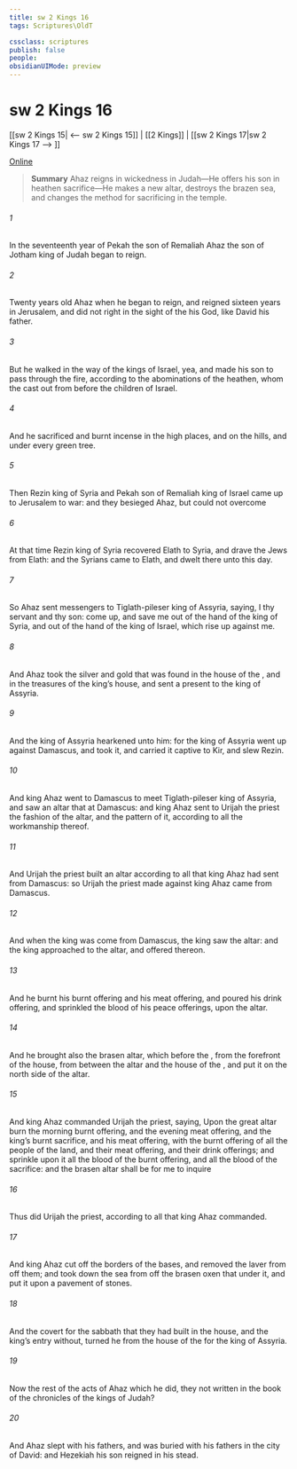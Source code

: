 ```yaml
---
title: sw 2 Kings 16
tags: Scriptures\OldT

cssclass: scriptures
publish: false
people:
obsidianUIMode: preview
---
```


# sw 2 Kings 16
[[sw 2 Kings 15| <-- sw 2 Kings 15]] | [[2 Kings]] | [[sw 2 Kings 17|sw 2 Kings 17 --> ]]

[Online](https://churchofjesuschrist.org/study/scriptures/ot/2-kgs/16?lang=eng)

> __Summary__
Ahaz reigns in wickedness in Judah—He offers his son in heathen sacrifice—He makes a new altar, destroys the brazen sea, and changes the method for sacrificing in the temple.

###### 1 
In the seventeenth year of Pekah the son of Remaliah Ahaz the son of Jotham king of Judah began to reign.

###### 2 
Twenty years old  Ahaz when he began to reign, and reigned sixteen years in Jerusalem, and did not  right in the sight of the  his God, like David his father.

###### 3 
But he walked in the way of the kings of Israel, yea, and made his son to pass through the fire, according to the abominations of the heathen, whom the  cast out from before the children of Israel.

###### 4 
And he sacrificed and burnt incense in the high places, and on the hills, and under every green tree.

###### 5 
Then Rezin king of Syria and Pekah son of Remaliah king of Israel came up to Jerusalem to war: and they besieged Ahaz, but could not overcome 

###### 6 
At that time Rezin king of Syria recovered Elath to Syria, and drave the Jews from Elath: and the Syrians came to Elath, and dwelt there unto this day.

###### 7 
So Ahaz sent messengers to Tiglath-pileser king of Assyria, saying, I  thy servant and thy son: come up, and save me out of the hand of the king of Syria, and out of the hand of the king of Israel, which rise up against me.

###### 8 
And Ahaz took the silver and gold that was found in the house of the , and in the treasures of the king’s house, and sent  a present to the king of Assyria.

###### 9 
And the king of Assyria hearkened unto him: for the king of Assyria went up against Damascus, and took it, and carried  it captive to Kir, and slew Rezin.

###### 10 
And king Ahaz went to Damascus to meet Tiglath-pileser king of Assyria, and saw an altar that  at Damascus: and king Ahaz sent to Urijah the priest the fashion of the altar, and the pattern of it, according to all the workmanship thereof.

###### 11 
And Urijah the priest built an altar according to all that king Ahaz had sent from Damascus: so Urijah the priest made  against king Ahaz came from Damascus.

###### 12 
And when the king was come from Damascus, the king saw the altar: and the king approached to the altar, and offered thereon.

###### 13 
And he burnt his burnt offering and his meat offering, and poured his drink offering, and sprinkled the blood of his peace offerings, upon the altar.

###### 14 
And he brought also the brasen altar, which  before the , from the forefront of the house, from between the altar and the house of the , and put it on the north side of the altar.

###### 15 
And king Ahaz commanded Urijah the priest, saying, Upon the great altar burn the morning burnt offering, and the evening meat offering, and the king’s burnt sacrifice, and his meat offering, with the burnt offering of all the people of the land, and their meat offering, and their drink offerings; and sprinkle upon it all the blood of the burnt offering, and all the blood of the sacrifice: and the brasen altar shall be for me to inquire 

###### 16 
Thus did Urijah the priest, according to all that king Ahaz commanded.

###### 17 
And king Ahaz cut off the borders of the bases, and removed the laver from off them; and took down the sea from off the brasen oxen that  under it, and put it upon a pavement of stones.

###### 18 
And the covert for the sabbath that they had built in the house, and the king’s entry without, turned he from the house of the  for the king of Assyria.

###### 19 
Now the rest of the acts of Ahaz which he did,  they not written in the book of the chronicles of the kings of Judah?

###### 20 
And Ahaz slept with his fathers, and was buried with his fathers in the city of David: and Hezekiah his son reigned in his stead.

